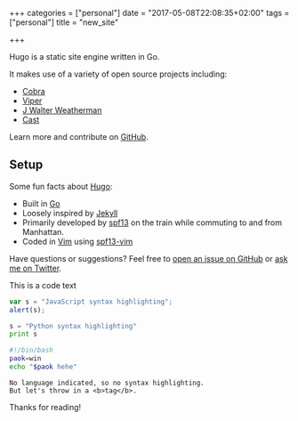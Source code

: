 +++
categories = ["personal"]
date = "2017-05-08T22:08:35+02:00"
tags = ["personal"]
title = "new_site"

+++

Hugo is a static site engine written in Go.

It makes use of a variety of open source projects including:

* [Cobra](https://github.com/spf13/cobra)
* [Viper](https://github.com/spf13/viper)
* [J Walter Weatherman](https://github.com/spf13/jWalterWeatherman)
* [Cast](https://github.com/spf13/cast)

Learn more and contribute on [GitHub](https://github.com/spf13).

## Setup

Some fun facts about [Hugo](http://gohugo.io/):

* Built in [Go](http://golang.org/)
* Loosely inspired by [Jekyll](http://jekyllrb.com/)
* Primarily developed by [spf13](http://spf13.com/) on the train while commuting to and from Manhattan.
* Coded in [Vim](http://vim.org) using [spf13-vim](http://vim.spf13.com/)

Have questions or suggestions? Feel free to [open an issue on GitHub](https://github.com/spf13/hugo/issues/new) or [ask me on Twitter](https://twitter.com/spf13).

This is a code text

```javascript
var s = "JavaScript syntax highlighting";
alert(s);
```
 
```python
s = "Python syntax highlighting"
print s
```

```bash
#!/bin/bash
paok=win
echo "$paok hehe"
```
 
```
No language indicated, so no syntax highlighting. 
But let's throw in a <b>tag</b>.
```


Thanks for reading!
